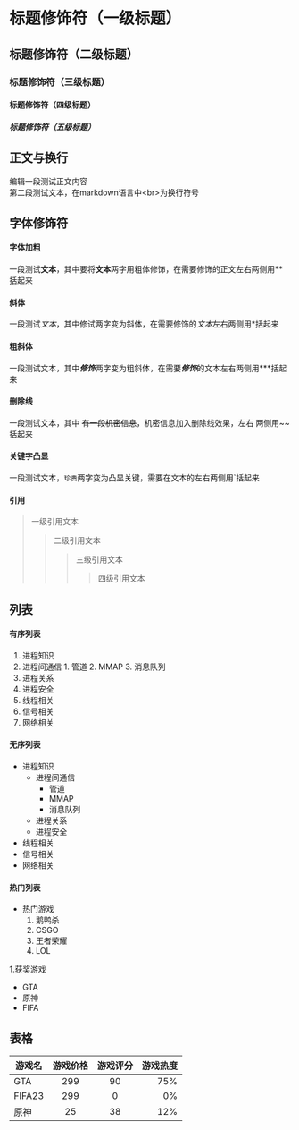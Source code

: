 # 标题修饰符（一级标题）

## 标题修饰符（二级标题）

### 标题修饰符（三级标题）

#### 标题修饰符（四级标题）

##### 标题修饰符（五级标题）

## 正文与换行

编辑一段测试正文内容<br>
第二段测试文本，在markdown语言中\<br\>为换行符号

## 字体修饰符

#### 字体加粗

一段测试**文本**，其中要将**文本**两字用粗体修饰，在需要修饰的正文左右两侧用\*\*括起来<br>

#### 斜体

一段测试*文本*，其中修试两字变为斜体，在需要修饰的*文本*左右两侧用\*括起来<br>

#### 粗斜体

一段测试文本，其中***修饰***两字变为粗斜体，在需要***修饰***的文本左右两侧用\*\*\*括起来<br>

#### 删除线

一段测试文本，其中 ~~有一段机密信息~~，机密信息加入删除线效果，左右 两侧用\~\~括起来<br>

#### 关键字凸显

一段测试文本，`珍贵`两字变为凸显关键，需要在文本的左右两侧用\`括起来<br> 

#### 引用

> 一级引用文本
>> 二级引用文本
>>> 三级引用文本 
>>>> 四级引用文本

## 列表

#### 有序列表

1. 进程知识
  1. 进程间通信
    1. 管道
    2. MMAP
    3. 消息队列
  2. 进程关系
  3. 进程安全
2. 线程相关
3. 信号相关
4. 网络相关

#### 无序列表

* 进程知识
  * 进程间通信
    * 管道
    * MMAP
    * 消息队列
  * 进程关系
  * 进程安全
* 线程相关
* 信号相关
* 网络相关

#### 热门列表
* 热门游戏
  1. 鹅鸭杀 
  2. CSGO
  3. 王者荣耀
  4. LOL

1.获奖游戏
  * GTA
  * 原神
  * FIFA

##  表格 

游戏名|游戏价格|游戏评分|游戏热度|
--|:--:|:--:|--:
GTA|299|90|75%
FIFA23|299|0|0%
原神|25|38|12%

